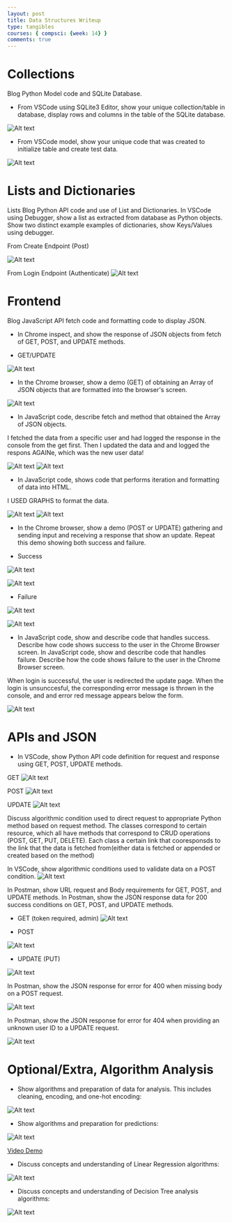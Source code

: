 ```yaml
---
layout: post
title: Data Structures Writeup
type: tangibles
courses: { compsci: {week: 14} }
comments: true
---
```

# Collections

Blog Python Model code and SQLite Database.

- From VSCode using SQLite3 Editor, show your unique collection/table in database, display rows and columns in the table of the SQLite database.

![Alt text](/Nighthawk-Pages/images/table.png)

- From VSCode model, show your unique code that was created to initialize table and create test data.

![Alt text](/Nighthawk-Pages/images/init.png)

# Lists  and Dictionaries

Lists 
Blog Python API code and use of List and Dictionaries.
In VSCode using Debugger, show a list as extracted from database as Python objects. Show two distinct example examples of dictionaries, show Keys/Values using debugger.

From Create Endpoint (Post)

![Alt text](/Nighthawk-Pages/images/cook.png)


From Login Endpoint (Authenticate)
![Alt text](/Nighthawk-Pages/images/rightlogin.png)


# Frontend

Blog JavaScript API fetch code and formatting code to display JSON.

- In Chrome inspect, and show the response of JSON objects from fetch of GET, POST, and UPDATE methods.

- GET/UPDATE


![Alt text](/Nighthawk-Pages/images/life1.png)


- In the Chrome browser, show a demo (GET) of obtaining an Array of JSON objects that are formatted into the browser's screen.


![Alt text](/Nighthawk-Pages/images/zero.png)


- In JavaScript code, describe fetch and method that obtained the Array of JSON objects.

I fetched the data from a specific user and had logged the  response in the console from the get first. Then I updated the data and and logged the respons AGAINe, which was the new user data!


![Alt text](/Nighthawk-Pages/images/1.png)
![Alt text](/Nighthawk-Pages/images/2.png)


- In JavaScript code, shows code that performs iteration and formatting of data into HTML.

I USED GRAPHS to format the data. 


![Alt text](/Nighthawk-Pages/images/g1.png)
![Alt text](/Nighthawk-Pages/images/g2.png)


- In the Chrome browser, show a demo (POST or UPDATE) gathering and sending input and receiving a response that show an update. Repeat this demo showing both success and failure.

- Success

![Alt text](/Nighthawk-Pages/images/log.png)

![Alt text](/Nighthawk-Pages/images/t.png)


- Failure

![Alt text](/Nighthawk-Pages/images/log.png)

![Alt text](/Nighthawk-Pages/images/f.png)



- In JavaScript code, show and describe code that handles success. Describe how code shows success to the user in the Chrome Browser screen.  In JavaScript code, show and describe code that handles failure. Describe how the code shows failure to the user in the Chrome Browser screen.


When login is successful, the user is redirected the update page. When the login is unsunccesful, the corresponding error message is thrown in the console, and and error  red message appears below the form.

![Alt text](/Nighthawk-Pages/images/l.png)




# APIs and JSON

- In VSCode, show Python API code definition for request and response using GET, POST, UPDATE methods.


GET
![Alt text](/Nighthawk-Pages/images/g.png)


POST
![Alt text](/Nighthawk-Pages/images/pg.png)


UPDATE
![Alt text](/Nighthawk-Pages/images/p.png)

Discuss algorithmic condition used to direct request to appropriate Python method based on request method.
The classes correspond to certain resource, which all have methods that correspond to CRUD operations (POST, GET, PUT, DELETE). Each class a certain link that cooresponsds to the link that the data is fetched from(either data is fetched or appended or created based on the method)


In VSCode, show algorithmic conditions used to validate data on a POST condition.
![Alt text](/Nighthawk-Pages/images/c.png)


In Postman, show URL request and Body requirements for GET, POST, and UPDATE methods. In Postman, show the JSON response data for 200 success conditions on GET, POST, and UPDATE methods.

- GET (token required, admin)
![Alt text](/Nighthawk-Pages/images/getall.png)

- POST

![Alt text](/Nighthawk-Pages/images/pull.png)

- UPDATE (PUT)

![Alt text](/Nighthawk-Pages/images/put1.png)

In Postman, show the JSON response for error for 400 when missing body on a POST request.

![Alt text](/Nighthawk-Pages/images/post.png)


In Postman, show the JSON response for error for 404 when providing an unknown user ID to a UPDATE request.

![Alt text](/Nighthawk-Pages/images/null.png)




#  Optional/Extra, Algorithm Analysis

- Show algorithms and preparation of data for analysis. This includes cleaning, encoding, and one-hot encoding:

![Alt text](/Nighthawk-Pages/images/one.png)

- Show algorithms and preparation for predictions:

![Alt text](/Nighthawk-Pages/images/two.png)

[Video Demo](https://drive.google.com/file/d/1nsliqhjIZPXC-70gKHR9Io8FGqWRXN5z/view)


- Discuss concepts and understanding of Linear Regression algorithms:


![Alt text](/Nighthawk-Pages/images/logisticregression.png)

- Discuss concepts and understanding of Decision Tree analysis algorithms:

![Alt text](/Nighthawk-Pages/images/tree.png)



